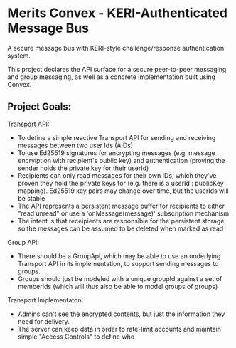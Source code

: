 # Merits Convex - KERI-Authenticated Message Bus

A secure message bus with KERI-style challenge/response authentication system.

This project declares the API surface for a secure peer-to-peer messaging and group messaging,
as well as a concrete implementation built using Convex.

## Project Goals:

Transport API:
 * To define a simple reactive Transport API for sending and receiving messages between two user Ids (AIDs)
 * To use Ed25519 signatures for encrypting messages (e.g. message encryiption with recipient's public key) and authentication (proving the sender holds the private key for their userId)
 * Recipients can only read messages for their own IDs, which they've proven they hold the private keys for (e.g. there is a userId : publicKey mapping). Ed25519 key pairs may change over time, but the userIds will be stable
 * The API represents a persistent message buffer for recipients to either "read unread" or use a 'onMessage(message)' subscription mechanism
 * The intent is that receipients are responsible for the persistent storage, so the messages can be assumed to be deleted when marked as read

Group API:
 * There should be a GroupApi, which may be able to use an underlying Transport API in its implementation, to support sending messages to groups. 
 * Groups should just be modeled with a unique groupId against a set of memberIds (which will thus also be able to model groups of groups)

Transport Implementaton:
 * Admins can't see the encrypted contents, but just the information they need for delivery.
 * The server can keep data in order to rate-limit accounts and maintain simple "Access Controls" to define who 

